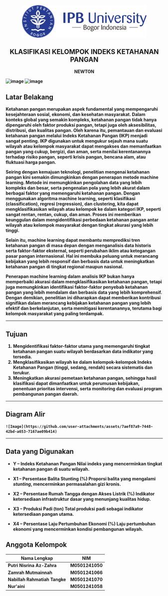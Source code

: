 <p align="center">
  <img src="https://raw.githubusercontent.com/zhrnisrina/NZcompetition/main/Logo-IPB-University-Horizontal-600x157.png" alt="Logo IPB University" width="400">
</p>

<h2 align="center">KLASIFIKASI KELOMPOK INDEKS
 KETAHANAN PANGAN</h2>

<p align="center">
  <b> NEWTON
</p>

![image](https://github.com/user-attachments/assets/7fcd1985-49c8-444e-8fda-444da36df7ff)
![image](https://github.com/user-attachments/assets/e25c2afd-29de-4ba9-9e47-3464a1b0894f)


## Latar Belakang

Ketahanan pangan merupakan aspek fundamental yang mempengaruhi kesejahteraan sosial, ekonomi, dan kesehatan masyarakat. Dalam konteks global yang semakin kompleks, ketahanan pangan tidak hanya dipengaruhi oleh faktor produksi pangan, tetapi juga oleh aksesibilitas, distribusi, dan kualitas pangan. Oleh karena itu, pemantauan dan evaluasi ketahanan pangan melalui **Indeks Ketahanan Pangan (IKP)** menjadi sangat penting. IKP digunakan untuk mengukur sejauh mana suatu wilayah atau kelompok masyarakat dapat mengakses dan memanfaatkan pangan yang cukup, bergizi, dan aman, serta menilai kerentanannya terhadap risiko pangan, seperti krisis pangan, bencana alam, atau fluktuasi harga pangan.

Seiring dengan kemajuan teknologi, penelitian mengenai ketahanan pangan kini semakin dimungkinkan dengan penerapan **metode machine learning**. Metode ini memungkinkan pengolahan data yang lebih kompleks dan besar, serta pengenalan pola yang lebih akurat dalam berbagai faktor yang memengaruhi ketahanan pangan. Dengan menggunakan algoritma machine learning, seperti **klasifikasi (classification)**, **regresi (regression)**, dan **clustering**, kita dapat mengklasifikasikan wilayah atau kelompok ke dalam kategori IKP, seperti sangat rentan, rentan, cukup, dan aman. Proses ini memberikan keunggulan dalam mengidentifikasi perbedaan ketahanan pangan antar wilayah atau kelompok masyarakat dengan tingkat akurasi yang lebih tinggi.

Selain itu, machine learning dapat membantu memprediksi tren ketahanan pangan di masa depan dengan menganalisis data historis serta faktor-faktor eksternal, seperti perubahan iklim atau ketegangan pasar pangan internasional. Hal ini membuka peluang untuk merancang kebijakan yang lebih responsif dan berbasis data untuk meningkatkan ketahanan pangan di tingkat regional maupun nasional.

Penerapan machine learning dalam analisis IKP bukan hanya memperbaiki akurasi dalam mengklasifikasikan ketahanan pangan, tetapi juga memungkinkan identifikasi faktor-faktor penyebab ketahanan pangan yang lebih mendalam dan berbasis data yang lebih komprehensif. Dengan demikian, penelitian ini diharapkan dapat memberikan kontribusi signifikan dalam merancang kebijakan ketahanan pangan yang lebih efektif dan berkelanjutan, serta memitigasi kerentanannya, terutama bagi kelompok masyarakat yang paling terdampak.


---

## Tujuan

1. Mengidentifikasi faktor-faktor utama yang memengaruhi tingkat ketahanan pangan suatu wilayah berdasarkan data indikator yang tersedia.
2. Mengklasifikasikan wilayah ke dalam kelompok-kelompok Indeks Ketahanan Pangan (tinggi, sedang, rendah) secara sistematis dan terukur.
3. Meningkatkan akurasi pemetaan ketahanan pangan, sehingga hasil klasifikasi dapat dimanfaatkan untuk perumusan kebijakan, penentuan prioritas intervensi, serta monitoring dan evaluasi program pembangunan pangan daerah.
---

## Diagram Alir

```
![Image](https://github.com/user-attachments/assets/7aef87a9-7448-42bd-a653-7167ae09b414)

```

---

## Data yang Digunakan

* **Y – Indeks Ketahanan Pangan**
  Nilai indeks yang mencerminkan tingkat ketahanan pangan di suatu wilayah.

* **X1 – Persentase Balita Stunting (%)**
  Proporsi balita yang mengalami _stunting_, mencerminkan permasalahan gizi kronis.

* **X2 – Persentase Rumah Tangga dengan Akses Listrik (%)**
  Indikator ketersediaan infrastruktur dasar yang menunjang kualitas hidup.

* **X3 – Produksi Padi (ton)**
  Total produksi padi sebagai indikator ketersediaan pangan utama.

* **X4 – Persentase Laju Pertumbuhan Ekonomi (%)**
  Laju pertumbuhan ekonomi yang mencerminkan kondisi pembangunan wilayah.


## Anggota Kelompok

| Nama Lengkap                  | NIM         | 
|-------------------------------|-------------|
| Putri Nisrina Az-Zahra        | M0501241050 |
| Zamrah Mutmainnah             | M0501241066 |
| Nabillah Rahmatiah Tangke     | M0501241070 |   
| Nur'aini                      | M0501241058 |
